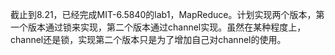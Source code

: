 截止到8.21，已经完成MIT-6.5840的lab1，MapReduce。计划实现两个版本，第一个版本通过锁来实现，第二个版本通过channel实现。虽然在某种程度上，channel还是锁，实现第二个版本只是为了增加自己对channel的使用。
